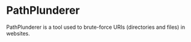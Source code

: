 # PathPlunderer
PathPlunderer is a tool used to brute-force URIs (directories and files) in websites.
